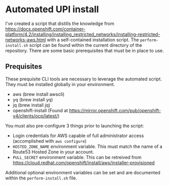 # Automated UPI install
I've created a script that distills the knowledge from https://docs.openshift.com/container-platform/4.2/installing/installing_restricted_networks/installing-restricted-networks-aws.html with a self-contained installation script. The `perform-install.sh` script can be found within the current directory of the repository. There are some basic prerequisites that must be in place to use.

## Prequisites

These prequisite CLI tools are necessary to leverage the automated script. They must be installed globally in your environment.

* aws (brew install awscli)
* yq (brew install yq)
* jq (brew install jq)
* openshift-install (Found at https://mirror.openshift.com/pub/openshift-v4/clients/ocp/latest/)
  
You must also pre-configure 3 things prior to launching the script:

* Login credentials for AWS capable of full administrator access (accomplished with `aws configure`)
* `HOSTED_ZONE_NAME` environment variable. This must match the name of a Route53 Hosted Zone in your account.
* `PULL_SECRET` environment variable. This can be retreived from https://cloud.redhat.com/openshift/install/aws/installer-provisioned

Additional optional environment variables can be set and are documented within the `perform-install.sh` file.